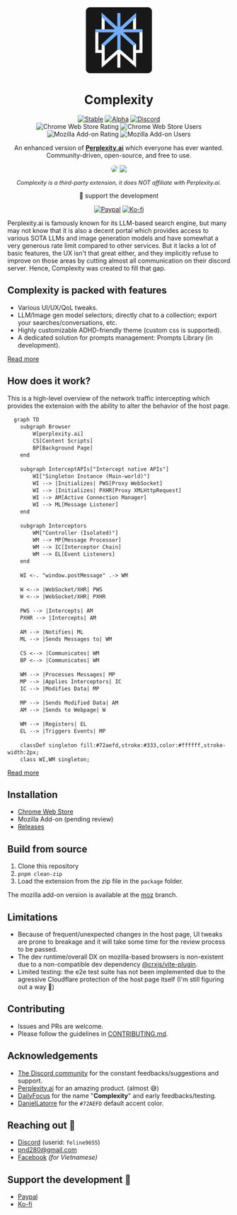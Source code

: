 <div align="center" style="magin-bottom: 2rem">
  <img src="public/icons/logo.svg" width="150px" />
  <h1 style="text-align: center;">Complexity</h1>
</div>

<p align="center">
  <div align="center">
    <a href="https://github.com/pnd280/complexity" target="_blank"><img src="https://img.shields.io/badge/dynamic/json?url=https%3A%2F%2Fraw.githubusercontent.com%2Fpnd280%2Fcomplexity%2Fchrome-ext%2Fpackage.json&query=%24.version&label=stable" alt="Stable"></a>
    <a href="https://github.com/pnd280/complexity/tree/alpha" target="_blank"><img src="https://img.shields.io/badge/dynamic/json?url=https%3A%2F%2Fraw.githubusercontent.com%2Fpnd280%2Fcomplexity%2Falpha%2Fpackage.json&query=%24.version&label=alpha&color=yellow" alt="Alpha"></a>
    <a href="https://discord.gg/fxzqdkwmWx" target="_blank"><img src="https://img.shields.io/discord/1245377426331144304?logo=discord&label=discord&link=https%3A%2F%2Fdiscord.gg%2FfxzqdkwmWx" alt="Discord"></a>
  </div>
  <div align="center">
    <img src="https://img.shields.io/chrome-web-store/rating/ffppmilmeaekegkpckebkeahjgmhggpj?label=CWS%20rating" alt="Chrome Web Store Rating">
    <img src="https://img.shields.io/chrome-web-store/users/ffppmilmeaekegkpckebkeahjgmhggpj?label=CWS%20users" alt="Chrome Web Store Users">
    <img src="https://img.shields.io/badge/MAO_Rating-%23-orange" alt="Mozilla Add-on Rating">
    <img src="https://img.shields.io/badge/MAO_Users-%23-orange" alt="Mozilla Add-on Users">
  </div>
</p>

<p align="center">An enhanced version of <a href="https://perplexity.ai/" target="_blank" style="font-weight: bold">Perplexity.ai</a> which everyone has ever wanted.<br/>Community-driven, open-source, and free to use.</p>

<div align="center">
  <a href="https://chromewebstore.google.com/detail/complexity/ffppmilmeaekegkpckebkeahjgmhggpj" target="_blank"><img src="https://storage.googleapis.com/web-dev-uploads/image/WlD8wC6g8khYWPJUsQceQkhXSlv1/HRs9MPufa1J1h5glNhut.png" width="200px" style="border-radius: .5rem"></a>
  <a href="#" target="_blank"><img src="https://extensionworkshop.com/assets/img/documentation/publish/get-the-addon-178x60px.dad84b42.png" width="180px"></a>
  <p align="center" style="font-style: italic; font-size: .8rem;">Complexity is a third-party extension, it does NOT affiliate with Perplexity.ai.</p>
  💖 support the development
<div>

<a href="https://paypal.me/pnd280" target="_blank"><img src="https://img.shields.io/badge/Paypal-blue?logo=paypal&logoColor=white" alt="Paypal"></a>
<a href="https://ko-fi.com/pnd280" target="_blank"><img src="https://img.shields.io/badge/Ko--fi-orange?logo=kofi&logoColor=white" alt="Ko-fi"></a>

</div>
</div>

Perplexity.ai is famously known for its LLM-based search engine, but many may not know that it is also a decent portal which provides access to various SOTA LLMs and image generation models and have somewhat a very generous rate limit compared to other services. But it lacks a lot of basic features, the UX isn't that great either, and they implicitly refuse to improve on those areas by cutting almost all communication on their discord server. Hence, Complexity was created to fill that gap.

## Complexity is packed with features

- Various UI/UX/QoL tweaks.
- LLM/Image gen model selectors; directly chat to a collection; export your searches/conversations, etc.
- Highly customizable ADHD-friendly theme (custom css is supported).
- A dedicated solution for prompts management: Prompts Library (in development).

[Read more](https://complexity.pnd280.me/features)

## How does it work?

This is a high-level overview of the network traffic intercepting which provides the extension with the ability to alter the behavior of the host page.

```mermaid
  graph TD
    subgraph Browser
        W[perplexity.ai]
        CS[Content Scripts]
        BP[Background Page]
    end

    subgraph InterceptAPIs["Intercept native APIs"]
        WI["Singleton Instance (Main-world)"]
        WI --> |Initializes| PWS[Proxy WebSocket]
        WI --> |Initializes| PXHR[Proxy XMLHttpRequest]
        WI --> AM[Active Connection Manager]
        WI --> ML[Message Listener]
    end

    subgraph Interceptors
        WM["Controller (Isolated)"]
        WM --> MP[Message Processor]
        WM --> IC[Interceptor Chain]
        WM --> EL[Event Listeners]
    end

    WI <-. "window.postMessage" .-> WM

    W <--> |WebSocket/XHR| PWS
    W <--> |WebSocket/XHR| PXHR

    PWS --> |Intercepts| AM
    PXHR --> |Intercepts| AM

    AM --> |Notifies| ML
    ML --> |Sends Messages to| WM

    CS <--> |Communicates| WM
    BP <--> |Communicates| WM

    WM --> |Processes Messages| MP
    MP --> |Applies Interceptors| IC
    IC --> |Modifies Data| MP

    MP --> |Sends Modified Data| AM
    AM --> |Sends to Webpage| W

    WM --> |Registers| EL
    EL --> |Triggers Events| MP

    classDef singleton fill:#72aefd,stroke:#333,color:#ffffff,stroke-width:2px;
    class WI,WM singleton;

```

[Read more](./docs/architecture.md)

## Installation

- [Chrome Web Store](https://chromewebstore.google.com/detail/complexity/ffppmilmeaekegkpckebkeahjgmhggpj)
- Mozilla Add-on (pending review)
- [Releases](#)

## Build from source

1. Clone this repository
2. `pnpm clean-zip`
3. Load the extension from the zip file in the `package` folder.

The mozilla add-on version is available at the [moz](https://github.com/pnd280/complexity/tree/moz) branch.

## Limitations

- Because of frequent/unexpected changes in the host page, UI tweaks are prone to breakage and it will take some time for the review process to be passed.
- The dev runtime/overall DX on mozilla-based browsers is non-existent due to a non-compatible dev dependency [@crxjs/vite-plugin](https://github.com/crxjs/chrome-extension-tools).
- Limited testing: the e2e test suite has not been implemented due to the agressive Cloudflare protection of the host page itself (I'm still figuring out a way 🙂)

## Contributing

- Issues and PRs are welcome.
- Please follow the guidelines in [CONTRIBUTING.md](CONTRIBUTING.md).

## Acknowledgements

- [The Discord community](https://discord.gg/fxzqdkwmWx) for the constant feedbacks/suggestions and support.
- [Perplexity.ai](https://perplexity.ai/) for an amazing product. (almost 😅)
- [DailyFocus](https://github.com/Dayleyfocus) for the name "**Complexity**" and early feedbacks/testing.
- [DanielLatorre](https://www.linkedin.com/in/daniellatorre/) for the `#72AEFD` default accent color.

## Reaching out 👋

- [Discord](https://discord.gg/fxzqdkwmWx) (userid: `feline9655`)
- [pnd280@gmail.com](mailto:pnd280@gmail.com)
- [Facebook](https://www.facebook.com/pnd280) _(for Vietnamese)_

## Support the development 💖

- [Paypal](https://paypal.me/pnd280)
- [Ko-fi](https://ko-fi.com/pnd280)
